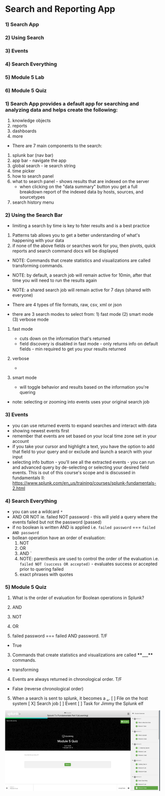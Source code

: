 # Search and Reporting App

### 1) Search App

### 2) Using Search

### 3) Events

### 4) Search Everything

### 5) Module 5 Lab

### 6) Module 5 Quiz

### 1) Search App provides a default app for searching and analyzing data and helps create the following:

1. knowledge objects
2. reports
3. dashboards
4. more

- There are 7 main components to the search:

1. splunk bar (nav bar)
2. app bar - navigate the app
3. global search - ie search string
4. time picker
5. how to search panel
6. what to search panel - shows results that are indexed on the server
   - when clicking on the "data summary" button you get a full breakdown report of the indexed data by hosts, sources, and sourcetypes
7. search history menu

### 2) Using the Search Bar

- limiting a search by time is key to fster results and is a best practice

1. Patterns tab allows you to get a better understanding of what's happening with your data
2. if none of the above fields or searches work for you, then pivots, quick reports and search command docs will be displayed

- NOTE: Commands that create statistics and visualizations are called transforming commands.
- NOTE: by default, a search job will remain active for 10min, after that time you will need to run the results again
- NOTE: a shared search job will remain active for 7 days (shared with everyone)

- There are 4 types of file formats, raw, csv, xml or json

- there are 3 search modes to select from: 1) fast mode (2) smart mode (3) verbose mode

1. fast mode

   - cuts down on the information that's returned
   - field discovery is disabled in fast mode - only returns info on default fields - min required to get you your results returned

2. verbose

   -

3. smart mode
   - will toggle behavior and results based on the information you're quering

- note: selecting or zooming into events uses your original search job

### 3) Events

- you can use returned events to expand searches and interact with data
- showing newest events first
- remember that events are set based on your local time zone set in your account
- if you take your cursor and highlight a text, you have the option to add that field to your query and or exclude and launch a search with your input
- selecting info button - you'll see all the extracted events - you can run and advanced query by de-selecting or selecting your desired field events. This is out of this course's scope and is discussed in fundamentals II: https://www.splunk.com/en_us/training/courses/splunk-fundamentals-2.html

### 4) Search Everything

- you can use a wildcard `*`
- AND OR NOT ie. failed NOT password - this will yield a query where the events failed but not the password (passed)
- if no boolean is written AND is applied i.e. `failed password` === `failed AND password`
- bollean operation have an order of evaluation:
  1. NOT
  2. OR
  3. AND `
  4. NOTE: parenthesis are used to control the order of the evaluation i.e. `failed NOT (success OR accepted)` - evaluates success or accepted prior to quering failed
  5. exact phrases with quotes

### 5) Module 5 Quiz

1. What is the order of evaluation for Boolean operations in Splunk?
2. AND
3. NOT
4. OR

5. failed password === failed AND password. T/F

- True

3. Commands that create statistics and visualizations are called **\*\***\_\_\_**\*\*** commands.

- transforming

4. Events are always returned in chronological order. T/F

- False (reverse chronological order)

5. When a search is sent to splunk, it becomes a **\_**.
   [ ] File on the host system
   [ X] Search job
   [ ] Event
   [ ] Task for Jimmy the Splunk elf

![Module 5 Quiz Results](https://github.com/stroupjason/splunk-user-certification-7.x-notes/blob/master/img/Module%205%20Quiz%20Results%20Screen%20Shot.png)
